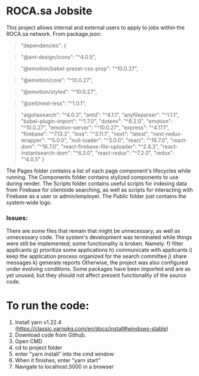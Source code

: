# ROCA.sa Jobsite
This project allows internal and external users to apply to jobs within the ROCA.sa network.
From package.json:
>  "dependencies": {

>    "@ant-design/icons": "^4.0.5",

>    "@emotion/babel-preset-css-prop": "^10.0.27",

>    "@emotion/core": "^10.0.27",

>    "@emotion/styled": "^10.0.27",

>    "@zeit/next-less": "^1.0.1",

>    "algoliasearch": "^4.0.3",
>    "antd": "^4.1.1",
>    "anyfileparser": "^1.1.1",
>    "babel-plugin-import": "^1.7.0",
>    "dotenv": "^8.2.0",
>    "emotion": "^10.0.27",
>    "emotion-server": "^10.0.27",
>    "express": "^4.17.1",
>    "firebase": "^7.13.2",
>    "less": "^3.11.1",
>    "next": "latest",
>    "next-redux-wrapper": "^5.0.0",
>    "null-loader": "^3.0.0",
>    "react": "^16.7.0",
>    "react-dom": "^16.7.0",
>    "react-firebase-file-uploader": "^2.4.3",
>    "react-instantsearch-dom": "^6.3.0",
>    "react-redux": "^7.2.0",
>    "redux": "^4.0.5"
>  }

The Pages folder contains a list of each page component's lifecycles while running.
The Components folder contains stylized components to use during render.
The Scripts folder contains useful scripts for indexing data from Firebase for clientside searching, as well as scripts for interacting with Firebase as a user or admin/employer.
The Public folder just contains the system-wide logo.

### Issues:
There are some files that remain that might be unnecessary, as well as unnecessary code. The system's development was terminated while things were still be implemented; some functionality is broken. Namely:
f) filter applicants
g) prioritize some applications
h) communicate with applicants
i) keep the application process organized for the search committee
j) share messages
k) generate reports
Otherwise, the project was also configured under evolving conditions. Some packages have been imported and are as yet unused, but they should not affect present functionality of the source code.

# To run the code:
1. Install yarn v1.22.4 (https://classic.yarnpkg.com/en/docs/install#windows-stable)
2. Download code from Github.
3. Open CMD
4. cd to project folder
5. enter "yarn install" into the cmd window
6. When it finishes, enter "yarn start"
7. Navigate to localhost:3000 in a browser
